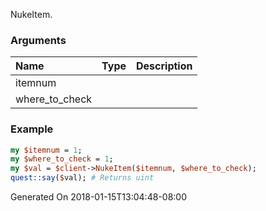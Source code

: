NukeItem.
### Arguments
**Name**|**Type**|**Description**
:---|:---|:---
itemnum||
where_to_check||

### Example

```perl
my $itemnum = 1;
my $where_to_check = 1;
my $val = $client->NukeItem($itemnum, $where_to_check);
quest::say($val); # Returns uint
```


Generated On 2018-01-15T13:04:48-08:00